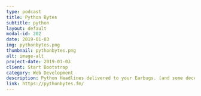 ```yaml
---
type: podcast
title: Python Bytes
subtitle: python
layout: default
modal-id: 202
date: 2019-01-03
img: pythonbytes.png
thumbnail: pythonbytes.png
alt: image-alt
project-date: 2019-01-03
client: Start Bootstrap
category: Web Development
description: Python Headlines delivered to your Earbugs. (and some decent/bad Dad jokes)
link: https://pythonbytes.fm/
---
```

